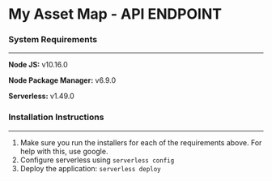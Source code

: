 # My Asset Map - API ENDPOINT


### System Requirements
---
**Node JS:** v10.16.0

**Node Package Manager:** v6.9.0

**Serverless:** v1.49.0


### Installation Instructions
---
1. Make sure you run the installers for each of the requirements above. For help with this, use google.
2. Configure serverless using `serverless config`
3. Deploy the application: `serverless deploy`
